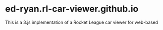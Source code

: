 # ed-ryan.rl-car-viewer.github.io
This is a 3.js implementation of a Rocket League car viewer for web-based
